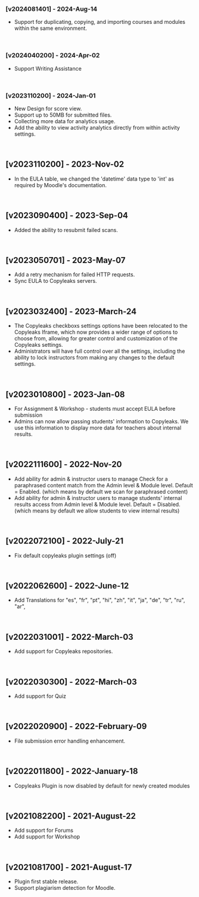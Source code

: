 ### [v2024081401] - 2024-Aug-14
- Support for duplicating, copying, and importing courses and modules within the same environment.
<br>

### [v2024040200] - 2024-Apr-02
- Support Writing Assistance
<br>

### [v2023110200] - 2024-Jan-01
- New Design for score view.
- Support up to 50MB for submitted files.
- Collecting more data for analytics usage.
- Add the ability to view activity analytics directly from within activity settings.
<br>

## [v2023110200] - 2023-Nov-02
- In the EULA table, we changed the 'datetime' data type to 'int' as required by Moodle's documentation.
<br>

## [v2023090400] - 2023-Sep-04
- Added the ability to resubmit failed scans.
<br>

## [v2023050701] - 2023-May-07
- Add a retry mechanism for failed HTTP requests.
- Sync EULA to Copyleaks servers.
<br>

## [v2023032400] - 2023-March-24
-  The Copyleaks checkboxs settings options have been relocated to the Copyleaks Iframe, which now provides a wider range of options to choose from, allowing for greater control and customization of the  Copyleaks settings.
-  Administrators will have full control over all the settings, including the ability to lock instructors from making any changes to the default settings.
<br>

## [v2023010800] - 2023-Jan-08
-  For Assignment & Workshop - students must accept EULA before submission
-  Admins can now allow passing students' information to Copyleaks.
   We use this information to display more data for teachers about internal results.
<br>

## [v2022111600] - 2022-Nov-20
-  Add ability for admin & instructor users to manage Check for a paraphrased content match from the Admin level & Module level.
   Default = Enabled. (which means by default we scan for paraphrased content)
-  Add ability for admin & instructor users to manage students' internal results access from Admin level & Module level.
   Default = Disabled. (which means by default we allow students to view internal results)
<br>

## [v2022072100] - 2022-July-21
-  Fix default copyleaks plugin settings (off)
<br>

## [v2022062600] - 2022-June-12
-  Add Translations for "es", "fr", "pt", "hi", "zh", "it", "ja", "de", "tr", "ru", "ar",
<br>

## [v2022031001] - 2022-March-03
-  Add support for Copyleaks repositories.
<br>

## [v2022030300] - 2022-March-03
-  Add support for Quiz
<br>

## [v2022020900] - 2022-February-09
-  File submission error handling enhancement.
<br>

## [v2022011800] - 2022-January-18
-  Copyleaks Plugin is now disabled by default for newly created modules
<br>

## [v2021082200] - 2021-August-22
-  Add support for Forums
-  Add support for Workshop
<br>

## [v2021081700] - 2021-August-17
- Plugin first stable release.
- Support plagiarism detection for Moodle.